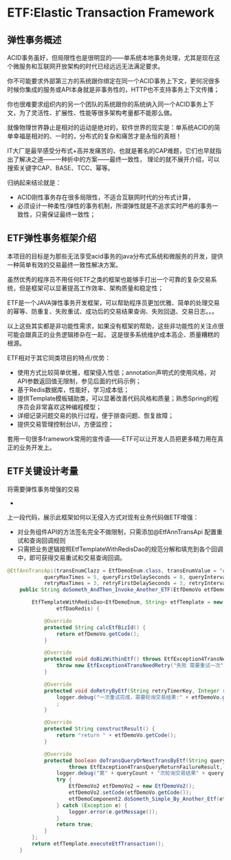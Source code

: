 # ETF:Elastic Transaction Framework
## 弹性事务概述
ACID事务虽好，但局限性也是很明显的——单系统本地事务处理，尤其是现在这个微服务和互联网开放架构的时代已经远远无法满足要求。

你不可能要求外部第三方的系统跟你绑定在同一个ACID事务上下文，更何况很多时候你集成的服务或API本身就是非事务性的，HTTP也不支持事务上下文传播；

你也很难要求组织内的另一个团队的系统跟你的系统纳入同一个ACID事务上下文，为了灵活性、扩展性、性能等很多架构考量都不能那么做。

就像物理世界静止是相对的运动是绝对的，软件世界的现实是：单系统ACID的简单幸福是相对的、一时的，分布式的复杂和痛苦才是永恒的真相！

IT大厂是最早感受分布式+高并发痛苦的，也就是著名的CAP难题，它们也早就指出了解决之道——一种折中的方案——最终一致性，
理论的就不展开介绍，可以搜索关键字CAP、BASE、TCC、幂等。

归纳起来结论就是：
* ACID刚性事务存在很多局限性，不适合互联网时代的分布式计算，
* 必须设计一种柔性/弹性的事务机制，所谓弹性就是不追求实时严格的事务一致性，只需保证最终一致性；

## ETF弹性事务框架介绍
本项目的目标是为那些无法享受acid事务的java分布式系统和微服务的开发，提供一种简单有效的交易最终一致性解决方案。

虽然优秀的程序员不用任何ETF之类的框架也能够手打出一个可靠的复杂交易系统，但是框架可以显著提高工作效率、架构质量和稳定性；

ETF是一个JAVA弹性事务开发框架，可以帮助程序员更加优雅、简单的处理交易的幂等、防重复、失败重试、成功后的交易结果查询、失败回退、交易日志。。。

以上这些其实都是非功能性需求，如果没有框架的帮助，这些非功能性的关注点很可能会跟真正的业务逻辑掺杂在一起，
这是很多系统维护成本高企、质量糟糕的根源。

ETF相对于其它同类项目的特点/优势：
* 使用方式比较简单优雅，框架侵入性低；annotation声明式的使用风格，对API参数返回值无限制，参见后面的代码示例；
* 基于Redis数据库，性能好，学习成本低；
* 提供Template模板辅助类，可以显著改善代码风格和质量；熟悉Spring的程序员会非常喜欢这种编程模型；
* 详细记录问题交易的执行过程，便于排查问题、恢复故障；
* 提供交易管理控制台UI，方便监控；

套用一句很多framework常用的宣传语——ETF可以让开发人员把更多精力用在真正的业务开发上。

## ETF关键设计考量

将需要弹性事务增强的交易

* 
上一段代码，展示此框架如何以无侵入方式对现有业务代码做ETF增强：
* 对业务组件API的方法签名完全不做限制，只需添加@EtfAnnTransApi 配置重试和查询回调规则
* 只需把业务逻辑按照EtfTemplateWithRedisDao的规范分解和填充到各个回调中，即可获得交易重试和交易查询回调。

``` java
@EtfAnnTransApi(transEnumClazz = EtfDemoEnum.class, transEnumValue = "AndThen_Invoke_Another_ETF", //
			queryMaxTimes = 5, queryFirstDelaySeconds = 8, queryIntervalSeconds = 60, //
			retryMaxTimes = 3, retryFirstDelaySeconds = 3, retryIntervalSeconds = 5)
	public String doSometh_AndThen_Invoke_Another_ETF(EtfDemoVo etfDemoVo) throws Exception {

		EtfTemplateWithRedisDao<EtfDemoEnum, String> etfTemplate = new EtfTemplateWithRedisDao<EtfDemoEnum, String>(
				etfDaoRedis) {

			@Override
			protected String calcEtfBizId() {
				return etfDemoVo.getCode();
			}

			@Override
			protected void doBizWithinEtf() throws EtfException4TransNeedRetry {
				throw new EtfException4TransNeedRetry("失败 需要重试一次");
			}

			@Override
			protected void doRetryByEtf(String retryTimerKey, Integer retryCount) {
				logger.debug("一次重试完成，需要轮询交易结果:" + etfDemoVo.getCode());
				;
			}

			@Override
			protected String constructResult() {
				return "return " + etfDemoVo.getCode();
			}

			@Override
			protected boolean doTransQueryOrNextTransByEtf(String queryTimerKey, Integer queryCount)
					throws EtfException4TransQueryReturnFailureResult, EtfException4MaxQueryTimes {
				logger.debug("第" + queryCount + "次轮询交易结果" + queryTimerKey + "一次性成功");
				try {
					EtfDemoVo2 etfDemoVo2 = new EtfDemoVo2();
					etfDemoVo2.setCode(etfDemoVo.getCode());
					etfDemoComponent2.doSometh_Simple_By_Another_Etf(etfDemoVo2);
				} catch (Exception e) {
					logger.error(e.getMessage());
				}
				return true;
			}
		};
		return etfTemplate.executeEtfTransaction();
	}
